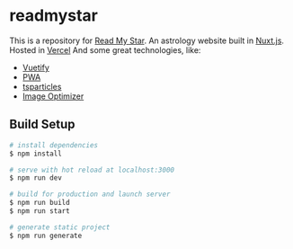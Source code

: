 # readmystar

This is a repository for [Read My Star](readmystar.com/).
An astrology website built in [Nuxt.js](https://nuxtjs.org).
Hosted in [Vercel](vercel.com/)
And some great technologies, like:
- [Vuetify](vuetifyjs.com/)
- [PWA](https://pwa.nuxtjs.org/)
- [tsparticles](https://particles.matteobruni.it/)
- [Image Optimizer](@aceforth/nuxt-optimized-images)


## Build Setup

```bash
# install dependencies
$ npm install

# serve with hot reload at localhost:3000
$ npm run dev

# build for production and launch server
$ npm run build
$ npm run start

# generate static project
$ npm run generate
```
